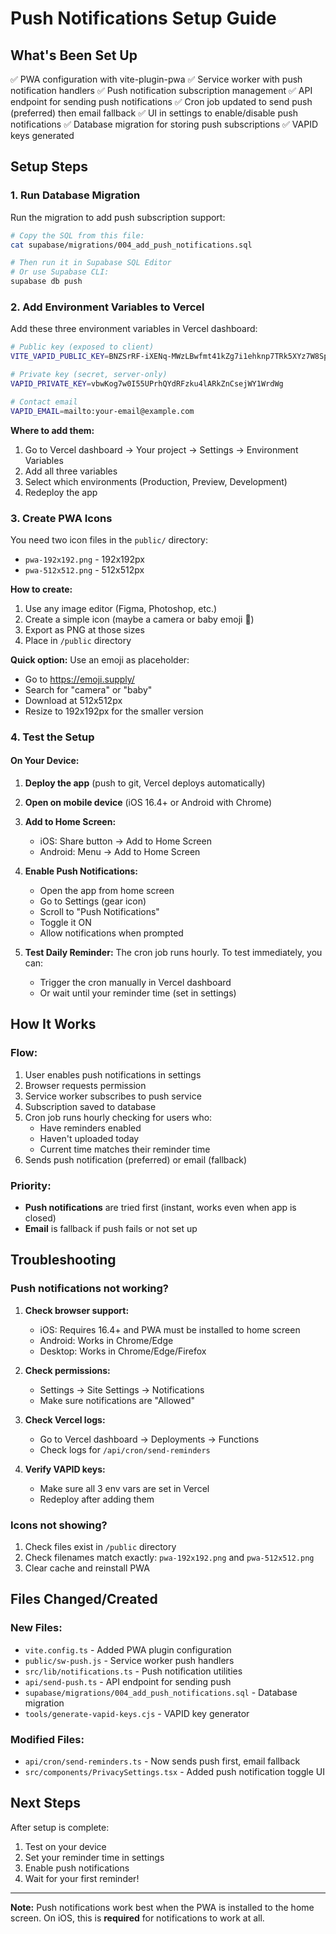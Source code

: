 # Push Notifications Setup Guide

## What's Been Set Up

✅ PWA configuration with vite-plugin-pwa
✅ Service worker with push notification handlers
✅ Push notification subscription management
✅ API endpoint for sending push notifications
✅ Cron job updated to send push (preferred) then email fallback
✅ UI in settings to enable/disable push notifications
✅ Database migration for storing push subscriptions
✅ VAPID keys generated

## Setup Steps

### 1. Run Database Migration

Run the migration to add push subscription support:

```bash
# Copy the SQL from this file:
cat supabase/migrations/004_add_push_notifications.sql

# Then run it in Supabase SQL Editor
# Or use Supabase CLI:
supabase db push
```

### 2. Add Environment Variables to Vercel

Add these three environment variables in Vercel dashboard:

```bash
# Public key (exposed to client)
VITE_VAPID_PUBLIC_KEY=BNZSrRF-iXENq-MWzLBwfmt41kZg7i1ehknp7TRk5XYz7W8Sp9ZEn4lVVnjdzHowqd81EZocHHQ09MaRp-yz9iM

# Private key (secret, server-only)
VAPID_PRIVATE_KEY=vbwKog7w0I55UPrhQYdRFzku4lARkZnCsejWY1WrdWg

# Contact email
VAPID_EMAIL=mailto:your-email@example.com
```

**Where to add them:**
1. Go to Vercel dashboard → Your project → Settings → Environment Variables
2. Add all three variables
3. Select which environments (Production, Preview, Development)
4. Redeploy the app

### 3. Create PWA Icons

You need two icon files in the `public/` directory:

- `pwa-192x192.png` - 192x192px
- `pwa-512x512.png` - 512x512px

**How to create:**
1. Use any image editor (Figma, Photoshop, etc.)
2. Create a simple icon (maybe a camera or baby emoji 📸)
3. Export as PNG at those sizes
4. Place in `/public` directory

**Quick option:** Use an emoji as placeholder:
- Go to https://emoji.supply/
- Search for "camera" or "baby"
- Download at 512x512px
- Resize to 192x192px for the smaller version

### 4. Test the Setup

#### On Your Device:

1. **Deploy the app** (push to git, Vercel deploys automatically)

2. **Open on mobile device** (iOS 16.4+ or Android with Chrome)

3. **Add to Home Screen:**
   - iOS: Share button → Add to Home Screen
   - Android: Menu → Add to Home Screen

4. **Enable Push Notifications:**
   - Open the app from home screen
   - Go to Settings (gear icon)
   - Scroll to "Push Notifications"
   - Toggle it ON
   - Allow notifications when prompted

5. **Test Daily Reminder:**
   The cron job runs hourly. To test immediately, you can:
   - Trigger the cron manually in Vercel dashboard
   - Or wait until your reminder time (set in settings)

## How It Works

### Flow:
1. User enables push notifications in settings
2. Browser requests permission
3. Service worker subscribes to push service
4. Subscription saved to database
5. Cron job runs hourly checking for users who:
   - Have reminders enabled
   - Haven't uploaded today
   - Current time matches their reminder time
6. Sends push notification (preferred) or email (fallback)

### Priority:
- **Push notifications** are tried first (instant, works even when app is closed)
- **Email** is fallback if push fails or not set up

## Troubleshooting

### Push notifications not working?

1. **Check browser support:**
   - iOS: Requires 16.4+ and PWA must be installed to home screen
   - Android: Works in Chrome/Edge
   - Desktop: Works in Chrome/Edge/Firefox

2. **Check permissions:**
   - Settings → Site Settings → Notifications
   - Make sure notifications are "Allowed"

3. **Check Vercel logs:**
   - Go to Vercel dashboard → Deployments → Functions
   - Check logs for `/api/cron/send-reminders`

4. **Verify VAPID keys:**
   - Make sure all 3 env vars are set in Vercel
   - Redeploy after adding them

### Icons not showing?

1. Check files exist in `/public` directory
2. Check filenames match exactly: `pwa-192x192.png` and `pwa-512x512.png`
3. Clear cache and reinstall PWA

## Files Changed/Created

### New Files:
- `vite.config.ts` - Added PWA plugin configuration
- `public/sw-push.js` - Service worker push handlers
- `src/lib/notifications.ts` - Push notification utilities
- `api/send-push.ts` - API endpoint for sending push
- `supabase/migrations/004_add_push_notifications.sql` - Database migration
- `tools/generate-vapid-keys.cjs` - VAPID key generator

### Modified Files:
- `api/cron/send-reminders.ts` - Now sends push first, email fallback
- `src/components/PrivacySettings.tsx` - Added push notification toggle UI

## Next Steps

After setup is complete:
1. Test on your device
2. Set your reminder time in settings
3. Enable push notifications
4. Wait for your first reminder!

---

**Note:** Push notifications work best when the PWA is installed to the home screen. On iOS, this is **required** for notifications to work at all.
